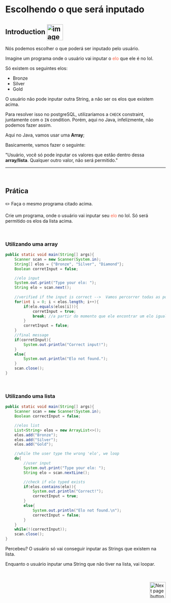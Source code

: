 # Escolhendo o que será inputado

## Introduction <img src="https://cdn-icons-png.flaticon.com/512/1436/1436664.png" alt="imagem" width="50px" align="center">
Nós podemos escolher o que poderá ser inputado pelo usuário.


Imagine um programa onde o usuário vai inputar o <span style="color:tomato;">elo</span> que ele é no lol.

Só existem os seguintes elos:
- Bronze 
- Silver
- Gold



O usuário não pode inputar outra String, a não ser os elos que existem acima.


Para resolver isso no postgreSQL, utilizaríamos a `CHECK` constraint, juntamente com o `IN` condition. Porém, aqui no Java, infelizmente, não podemos fazer assim.

Aqui no Java, vamos usar uma **Array**;

Basicamente, vamos fazer o seguinte:

"Usuário, você só pode inputar os valores que estão dentro dessa **array/lista**. Qualquer outro valor, não será permitido."

<hr>
<br>

## Prática
:pencil2: Faça o mesmo programa citado acima.

Crie um programa, onde o usuário vai inputar seu <span style="color:tomato;">elo</span> no lol. Só será permitido os elos da lista acima.

<br>

### Utilizando uma array
```java
public static void main(String[] args){
    Scanner scan = new Scanner(System.in);
    String[] elos = {"Bronze", "Silver", "Diamond"};
    Boolean corretInput = false;

    //elo input
    System.out.print("Type your elo: ");
    String elo = scan.next();
    
    //verified if the input is correct -->  Vamos percorrer todas as posicoes da array/lista para verificar se existe algum elo igual ao elo digitado.
    for(int i = 0; i < elos.length; i++){
        if(elo.equals(elos[i])){
            corretInput = true;
            break; //a partir do momento que ele encontrar um elo igualzinho o elo digitado, o loop termina.
        }
        corretInput = false;
    }
    //final message
    if(corretInput){
        System.out.println("Correct input!");
    }
    else{
        System.out.println("Elo not found.");
    }
    scan.close();
}
```

<br>


### Utilizando uma lista


```java
public static void main(String[] args){
    Scanner scan = new Scanner(System.in);
    Boolean correctInput = false;

    //elos list
    List<String> elos = new ArrayList<>();
    elos.add("Bronze");
    elos.add("Silver");
    elos.add("Gold");

    //while the user type the wrong 'elo', we loop
    do{
        //user input
        System.out.print("Type your elo: ");
        String elo = scan.nextLine();

        //check if elo typed exists
        if(elos.contains(elo)){
            System.out.println("Correct!");
            correctInput = true;
        }
        else{
            System.out.println("Elo not found.\n");
            correctInput = false;
        }   
    }
    while(!(correctInput));
    scan.close();
}
```

Percebeu? O usuário só vai conseguir inputar as Strings que existem na lista.

Enquanto o usuário inputar uma String que não tiver na lista, vai loopar.

<br>
<br>


<!-- Next Page Button -->
<a href="https://github.com/lGabrielDev/02.java/blob/main/Estudo/4.1.dataTypes/1.introducao.md">
    <img src="https://cdn-icons-png.flaticon.com/512/8175/8175884.png" alt="Next page button" width="50px" align="right">
</a>